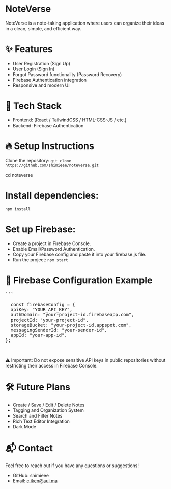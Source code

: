 # NoteVerse

NoteVerse is a note-taking application where users can organize their ideas in a clean, simple, and efficient way.

# ✨ Features

* User Registration (Sign Up) 
* User Login (Sign In)
* Forgot Password functionality (Password Recovery)
* Firebase Authentication integration
* Responsive and modern UI

# 🚀 Tech Stack

* Frontend: (React / TailwindCSS /  HTML-CSS-JS / etc.)
* Backend: Firebase Authentication

# 🔥 Setup Instructions

Clone the repository:
```git clone https://github.com/shimieee/noteverse.git```

cd noteverse

# Install dependencies:
```npm install```

# Set up Firebase:

* Create a project in Firebase Console.
* Enable Email/Password Authentication.
* Copy your Firebase config and paste it into your firebase.js file.
* Run the project:
```npm start```

# 📄 Firebase Configuration Example

<pre>``` <br>
  const firebaseConfig = {
  apiKey: "YOUR_API_KEY",
  authDomain: "your-project-id.firebaseapp.com",
  projectId: "your-project-id",
  storageBucket: "your-project-id.appspot.com",
  messagingSenderId: "your-sender-id",
  appId: "your-app-id",
};
<br> </pre>

⚠️ Important: Do not expose sensitive API keys in public repositories without restricting their access in Firebase Console.

# 🛠️ Future Plans

* Create / Save / Edit / Delete Notes
* Tagging and Organization System
* Search and Filter Notes
* Rich Text Editor Integration
* Dark Mode

# 📬 Contact

Feel free to reach out if you have any questions or suggestions!

* GitHub: shimieee
* Email: c.iken@aui.ma
